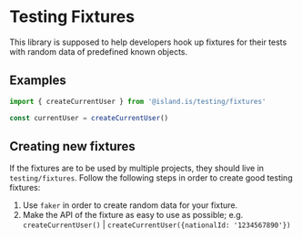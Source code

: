 # Testing Fixtures

This library is supposed to help developers hook up fixtures for their tests
with random data of predefined known objects.

## Examples

```typescript
import { createCurrentUser } from '@island.is/testing/fixtures'

const currentUser = createCurrentUser()
```

## Creating new fixtures

If the fixtures are to be used by multiple projects, they should live in
`testing/fixtures`. Follow the following steps in order to create good testing
fixtures:

1. Use `faker` in order to create random data for your fixture.
2. Make the API of the fixture as easy to use as possible; e.g.
   `createCurrentUser()` | `createCurrentUser({nationalId: '1234567890'})`
